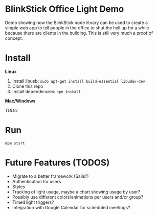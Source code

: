 # BlinkStick Office Light Demo
Demo showing how the BlinkStick node library can be used to create a simple web app to tell people in the office to shut the hell up for a while because there are clients in the building. This is still very much a proof of concept.

# Install
**Linux**

1. Install libusb: `sudo apt-get install build-essential libudev-dev`
2. Clone this repo
3. Install dependencies: `npm install`

**Mac/Windows**

*TODO*

# Run
`npm start`

# Future Features (TODOS)
- Migrate to a better framework (Sails?)
- Authentication for users
- Styles
- Tracking of light usage, maybe a chart showing usage by user?
- Possibly use different colors/animations per users and/or group?
- Timed light triggers?
- Integration with Google Calendar for scheduled meetings?
